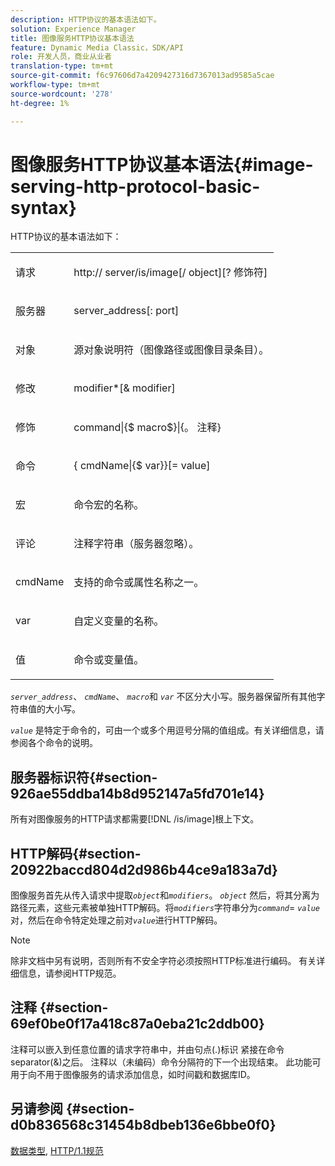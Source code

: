 ```yaml
---
description: HTTP协议的基本语法如下。
solution: Experience Manager
title: 图像服务HTTP协议基本语法
feature: Dynamic Media Classic，SDK/API
role: 开发人员，商业从业者
translation-type: tm+mt
source-git-commit: f6c97606d7a4209427316d7367013ad9585a5cae
workflow-type: tm+mt
source-wordcount: '278'
ht-degree: 1%

---
```



# 图像服务HTTP协议基本语法{#image-serving-http-protocol-basic-syntax}

HTTP协议的基本语法如下：

<table id="simpletable_854C20D4C42247B99D9F123543C17E7C"> 
 <tr class="strow"> 
  <td class="stentry"> <p><span class="codeph"> <span class="varname"> 请求</span> </span> </p> </td> 
  <td class="stentry"> <p> <span class="filepath">http://<span class="varname"> server</span>/is/image[/<span class="varname"> object</span>][?<span class="varname"> 修饰符</span>]</span> </p> </td> 
 </tr> 
 <tr class="strow"> 
  <td class="stentry"> <p><span class="codeph"> <span class="varname"> 服务器  </span> </span> </p></td> 
  <td class="stentry"> <p> <span class="codeph"> <span class="varname"> server_address</span>[:<span class="varname"> port</span>]</span> </p> </td> 
 </tr> 
 <tr class="strow"> 
  <td class="stentry"> <p><span class="codeph"> <span class="varname"> 对象</span> </span> </p></td> 
  <td class="stentry"> <p>源对象说明符（图像路径或图像目录条目）。 </p> </td> 
 </tr> 
 <tr class="strow"> 
  <td class="stentry"> <p><span class="codeph"> <span class="varname"> 修改</span> </span> </p></td> 
  <td class="stentry"> <p><span class="codeph"> <span class="varname"> modifier</span>*[&amp;<span class="varname"> modifier</span>]</span> </p> </td> 
 </tr> 
 <tr class="strow"> 
  <td class="stentry"> <p><span class="codeph"> <span class="varname"> 修饰</span> </span> </p></td> 
  <td class="stentry"> <p><span class="codeph">command|{$<span class="varname"> macro</span>$}|{。<span class="varname"> 注释</span>}</span> </p></td> 
 </tr> 
 <tr class="strow"> 
  <td class="stentry"> <p><span class="codeph"> <span class="varname"> 命令</span> </span> </p> </td> 
  <td class="stentry"> <p>{<span class="varname"> cmdName</span>|{$<span class="varname"> var</span>}}[=<span class="varname"> value</span>] </p></td> 
 </tr> 
 <tr class="strow"> 
  <td class="stentry"> <p><span class="codeph"> <span class="varname"> 宏</span> </span> </p> </td> 
  <td class="stentry"> <p>命令宏的名称。</p></td> 
 </tr> 
 <tr class="strow"> 
  <td class="stentry"> <p><span class="codeph"> <span class="varname"> 评论</span> </span> </p></td> 
  <td class="stentry"> <p>注释字符串（服务器忽略）。</p></td> 
 </tr> 
 <tr class="strow"> 
  <td class="stentry"> <p><span class="codeph"> <span class="varname"> cmdName</span> </span> </p></td> 
  <td class="stentry"> <p>支持的命令或属性名称之一。</p></td> 
 </tr> 
 <tr class="strow"> 
  <td class="stentry"> <p><span class="codeph"> <span class="varname"> var</span> </span> </p> </td> 
  <td class="stentry"> <p>自定义变量的名称。</p></td> 
 </tr> 
 <tr class="strow"> 
  <td class="stentry"> <p><span class="codeph"> <span class="varname"> 值</span> </span> </p></td> 
  <td class="stentry"> <p>命令或变量值。 </p></td> 
 </tr> 
</table>

*`server_address`*、 *`cmdName`*、 *`macro`*&#x200B;和 *`var`* 不区分大小写。服务器保留所有其他字符串值的大小写。

*`value`* 是特定于命令的，可由一个或多个用逗号分隔的值组成。有关详细信息，请参阅各个命令的说明。

## 服务器标识符{#section-926ae55ddba14b8d952147a5fd701e14}

所有对图像服务的HTTP请求都需要[!DNL /is/image]根上下文。

## HTTP解码{#section-20922baccd804d2d986b44ce9a183a7d}

图像服务首先从传入请求中提取&#x200B;*`object`*&#x200B;和&#x200B;*`modifiers`*。 *`object`* 然后，将其分离为路径元素，这些元素被单独HTTP解码。将&#x200B;*`modifiers`*&#x200B;字符串分为&#x200B;*`command`*= *`value`*&#x200B;对，然后在命令特定处理之前对&#x200B;*`value`*&#x200B;进行HTTP解码。

>[!NOTE]
>
>除非文档中另有说明，否则所有不安全字符必须按照HTTP标准进行编码。 有关详细信息，请参阅HTTP规范。

## 注释 {#section-69ef0be0f17a418c87a0eba21c2ddb00}

注释可以嵌入到任意位置的请求字符串中，并由句点(.)标识 紧接在命令separator(&amp;)之后。 注释以（未编码）命令分隔符的下一个出现结束。 此功能可用于向不用于图像服务的请求添加信息，如时间戳和数据库ID。

## 另请参阅 {#section-d0b836568c31454b8dbeb136e6bbe0f0}

[数据类型](../../../../../is-api/http-ref/image-serving-api-ref/c-http-protocol-reference/c-data-types/c-data-types.md#concept-49455c12df954bb5919cdd8d5ccc85fa), [HTTP/1.1规范](http://www.w3.org/Protocols/rfc2616/rfc2616.html)
